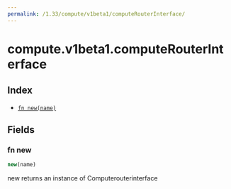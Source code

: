 ```yaml
---
permalink: /1.33/compute/v1beta1/computeRouterInterface/
---
```


# compute.v1beta1.computeRouterInterface



## Index

* [`fn new(name)`](#fn-new)

## Fields

### fn new

```ts
new(name)
```

new returns an instance of Computerouterinterface